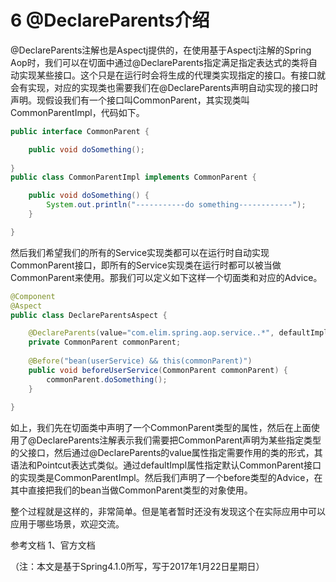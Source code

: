# 6 @DeclareParents介绍
@DeclareParents注解也是Aspectj提供的，在使用基于Aspectj注解的Spring Aop时，我们可以在切面中通过@DeclareParents指定满足指定表达式的类将自动实现某些接口。这个只是在运行时会将生成的代理类实现指定的接口。有接口就会有实现，对应的实现类也需要我们在@DeclareParents声明自动实现的接口时声明。现假设我们有一个接口叫CommonParent，其实现类叫CommonParentImpl，代码如下。
```java
public interface CommonParent {

	public void doSomething();
	
}
public class CommonParentImpl implements CommonParent {

	public void doSomething() {
		System.out.println("-----------do something------------");
	}

}
```

然后我们希望我们的所有的Service实现类都可以在运行时自动实现CommonParent接口，即所有的Service实现类在运行时都可以被当做CommonParent来使用。那我们可以定义如下这样一个切面类和对应的Advice。
```java
@Component
@Aspect
public class DeclareParentsAspect {

	@DeclareParents(value="com.elim.spring.aop.service..*", defaultImpl=CommonParentImpl.class)
	private CommonParent commonParent;
	
	@Before("bean(userService) && this(commonParent)")
	public void beforeUserService(CommonParent commonParent) {
		commonParent.doSomething();
	}
	
}
```

如上，我们先在切面类中声明了一个CommonParent类型的属性，然后在上面使用了@DeclareParents注解表示我们需要把CommonParent声明为某些指定类型的父接口，然后通过@DeclareParents的value属性指定需要作用的类的形式，其语法和Pointcut表达式类似。通过defaultImpl属性指定默认CommonParent接口的实现类是CommonParentImpl。然后我们声明了一个before类型的Advice，在其中直接把我们的bean当做CommonParent类型的对象使用。  

整个过程就是这样的，非常简单。但是笔者暂时还没有发现这个在实际应用中可以应用于哪些场景，欢迎交流。

参考文档
1、官方文档

（注：本文是基于Spring4.1.0所写，写于2017年1月22日星期日）
